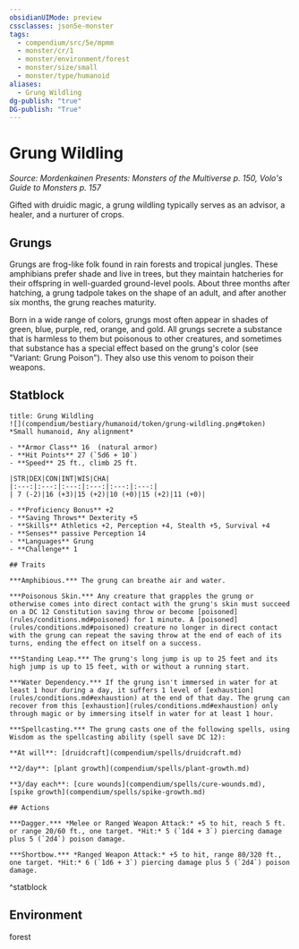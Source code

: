 ```yaml
---
obsidianUIMode: preview
cssclasses: json5e-monster
tags:
  - compendium/src/5e/mpmm
  - monster/cr/1
  - monster/environment/forest
  - monster/size/small
  - monster/type/humanoid
aliases:
  - Grung Wildling
dg-publish: "true"
DG-publish: "True"
---
```

# Grung Wildling
*Source: Mordenkainen Presents: Monsters of the Multiverse p. 150, Volo's Guide to Monsters p. 157*  

Gifted with druidic magic, a grung wildling typically serves as an advisor, a healer, and a nurturer of crops.

## Grungs

Grungs are frog-like folk found in rain forests and tropical jungles. These amphibians prefer shade and live in trees, but they maintain hatcheries for their offspring in well-guarded ground-level pools. About three months after hatching, a grung tadpole takes on the shape of an adult, and after another six months, the grung reaches maturity.

Born in a wide range of colors, grungs most often appear in shades of green, blue, purple, red, orange, and gold. All grungs secrete a substance that is harmless to them but poisonous to other creatures, and sometimes that substance has a special effect based on the grung's color (see "Variant: Grung Poison"). They also use this venom to poison their weapons.

## Statblock

```ad-statblock
title: Grung Wildling
![](compendium/bestiary/humanoid/token/grung-wildling.png#token)
*Small humanoid, Any alignment*

- **Armor Class** 16  (natural armor)
- **Hit Points** 27 (`5d6 + 10`)
- **Speed** 25 ft., climb 25 ft.

|STR|DEX|CON|INT|WIS|CHA|
|:---:|:---:|:---:|:---:|:---:|:---:|
| 7 (-2)|16 (+3)|15 (+2)|10 (+0)|15 (+2)|11 (+0)|

- **Proficiency Bonus** +2
- **Saving Throws** Dexterity +5
- **Skills** Athletics +2, Perception +4, Stealth +5, Survival +4
- **Senses** passive Perception 14
- **Languages** Grung
- **Challenge** 1

## Traits

***Amphibious.*** The grung can breathe air and water.

***Poisonous Skin.*** Any creature that grapples the grung or otherwise comes into direct contact with the grung's skin must succeed on a DC 12 Constitution saving throw or become [poisoned](rules/conditions.md#poisoned) for 1 minute. A [poisoned](rules/conditions.md#poisoned) creature no longer in direct contact with the grung can repeat the saving throw at the end of each of its turns, ending the effect on itself on a success.

***Standing Leap.*** The grung's long jump is up to 25 feet and its high jump is up to 15 feet, with or without a running start.

***Water Dependency.*** If the grung isn't immersed in water for at least 1 hour during a day, it suffers 1 level of [exhaustion](rules/conditions.md#exhaustion) at the end of that day. The grung can recover from this [exhaustion](rules/conditions.md#exhaustion) only through magic or by immersing itself in water for at least 1 hour.

***Spellcasting.*** The grung casts one of the following spells, using Wisdom as the spellcasting ability (spell save DC 12):

**At will**: [druidcraft](compendium/spells/druidcraft.md)

**2/day**: [plant growth](compendium/spells/plant-growth.md)

**3/day each**: [cure wounds](compendium/spells/cure-wounds.md), [spike growth](compendium/spells/spike-growth.md)

## Actions

***Dagger.*** *Melee or Ranged Weapon Attack:* +5 to hit, reach 5 ft. or range 20/60 ft., one target. *Hit:* 5 (`1d4 + 3`) piercing damage plus 5 (`2d4`) poison damage.

***Shortbow.*** *Ranged Weapon Attack:* +5 to hit, range 80/320 ft., one target. *Hit:* 6 (`1d6 + 3`) piercing damage plus 5 (`2d4`) poison damage.
```
^statblock

## Environment

forest